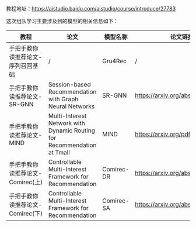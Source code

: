 教程地址：https://aistudio.baidu.com/aistudio/course/introduce/27783

这次组队学习主要涉及到的模型的相关信息如下：

| 教程                              | 论文                                                         | 模型名称   | 论文链接                         | 公开代码                                                     |
| --------------------------------- | ------------------------------------------------------------ | ---------- | -------------------------------- | ------------------------------------------------------------ |
| 手把手教你读推荐论文-序列召回基础 | /                                                            | Gru4Rec    | /                                | https://github.com/THUDM/ComiRec/blob/a576eed8b605a531f2971136ce6ae87739d47693/src/model.py <br />https://github.com/RUCAIBox/RecBole/blob/master/recbole/model/sequential_recommender/gru4rec.py |
| 手把手教你读推荐论文-SR-GNN       | Session-based Recommendation with Graph Neural Networks      | SR-GNN     | https://arxiv.org/abs/1811.00855 | https://github.com/RUCAIBox/RecBole/blob/master/recbole/model/sequential_recommender/srgnn.py |
| 手把手教你读推荐论文-MIND         | Multi-Interest Network with Dynamic Routing for Recommendation at Tmall | MIND       | https://arxiv.org/pdf/1904.08030 | https://github.com/THUDM/ComiRec/blob/a576eed8b605a531f2971136ce6ae87739d47693/src/model.py<br />https://github.com/ShiningCosmos/pytorch_ComiRec/blob/main/MIND.py |
| 手把手教你读推荐论文-Comirec(上)  | Controllable Multi-Interest Framework for Recommendation     | Comirec-DR | https://arxiv.org/abs/2005.09347 | https://github.com/THUDM/ComiRec/blob/a576eed8b605a531f2971136ce6ae87739d47693/src/model.py<br />https://github.com/ShiningCosmos/pytorch_ComiRec/blob/main/ComiRec.py |
| 手把手教你读推荐论文-Comirec(下)  | Controllable Multi-Interest Framework for Recommendation     | Comirec-SA | https://arxiv.org/abs/2005.09347 | https://github.com/THUDM/ComiRec/blob/a576eed8b605a531f2971136ce6ae87739d47693/src/model.py<br />https://github.com/ShiningCosmos/pytorch_ComiRec/blob/main/ComiRec.py |

